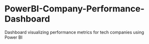 # PowerBI-Company-Performance-Dashboard
Dashboard visualizing performance metrics for tech companies using Power BI
